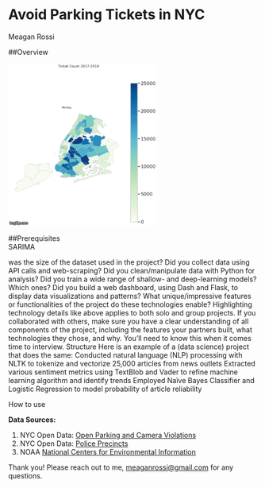 # Avoid Parking Tickets in NYC
Meagan Rossi

##Overview<br/>


<img src="Images/Precincts.gif" width ="300">

##Prerequisites<br/>
SARIMA

was the size of the dataset used in the project?
Did you collect data using API calls and web-scraping?
Did you clean/manipulate data with Python for analysis?
Did you train a wide range of shallow- and deep-learning models? Which ones?
Did you build a web dashboard, using Dash and Flask, to display data visualizations and patterns?
What unique/impressive features or functionalities of the project do these technologies enable?
Highlighting technology details like above applies to both solo and group projects. If you collaborated with others, make sure you have a clear understanding of all components of the project, including the features your partners built, what technologies they chose, and why. You’ll need to know this when it comes time to interview.
Structure
Here is an example of a (data science) project that does the same:
Conducted natural language (NLP) processing with NLTK to tokenize and vectorize 25,000 articles from news outlets
Extracted various sentiment metrics using TextBlob and Vader to refine machine learning algorithm and identify trends
Employed Naïve Bayes Classifier and Logistic Regression to model probability of article reliability


How to use<br/>

**Data Sources:**
1. NYC Open Data: [Open Parking and Camera Violations](https://data.cityofnewyork.us/City-Government/Open-Parking-and-Camera-Violations/nc67-uf89)
2. NYC Open Data: [Police Precincts](https://data.cityofnewyork.us/Public-Safety/Police-Precincts/78dh-3ptz)
3. NOAA [National Centers for Environmental Information](https://www.ncdc.noaa.gov/cdo-web/search)

Thank you!
Please reach out to me, meaganrossi@gmail.com for any questions.
